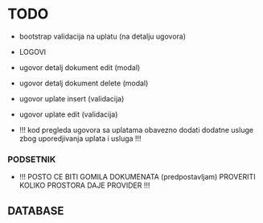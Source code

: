 # TODO

- bootstrap validacija na uplatu (na detalju ugovora)
- LOGOVI

- ugovor detalj dokument edit (modal)
- ugovor detalj dokument delete (modal)
- ugovor uplate insert (validacija)
- ugovor uplate edit (validacija)

- !!! kod pregleda ugovora sa uplatama obavezno dodati dodatne usluge zbog uporedjivanja uplata i usluga !!!

### PODSETNIK

- !!! POSTO CE BITI GOMILA DOKUMENATA (predpostavljam) PROVERITI KOLIKO PROSTORA DAJE PROVIDER !!!

## DATABASE
